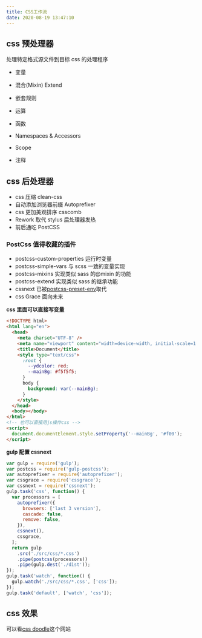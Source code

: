 ```yaml
---
title: CSS工作流
date: 2020-08-19 13:47:10
---
```


## css 预处理器

处理特定格式源文件到目标 css 的处理程序

- 变量

- 混合(Mixin) Extend
- 嵌套规则
- 运算
- 函数
- Namespaces & Accessors
- Scope
- 注释

## css 后处理器

- css 压缩 clean-css
- 自动添加浏览器前缀 Autoprefixer
- css 更加美观排序 csscomb
- Rework 取代 stylus 后处理器发热
- 前后通吃 PostCSS

### PostCss 值得收藏的插件

- postcss-custom-properties 运行时变量
- postcss-simple-vars 与 scss 一致的变量实现
- postcss-mixins 实现类似 sass 的@mixin 的功能
- postcss-extend 实现类似 sass 的继承功能
- cssnext 已被[postcss-preset-env](http://preset-env.cssdb.org/features)取代
- css Grace 面向未来

**css 里面可以直接写变量**

```html
<!DOCTYPE html>
<html lang="en">
  <head>
    <meta charset="UTF-8" />
    <meta name="viewport" content="width=device-width, initial-scale=1.0" />
    <title>Document</title>
    <style type="text/css">
      :root {
        --ydcolor: red;
        --mainBg: #f5f5f5;
      }
      body {
        background: var(--mainBg);
      }
    </style>
  </head>
  <body></body>
</html>
<!-- 也可以直接用js操作css -->
<script>
  document.documentElement.style.setProperty('--mainBg', '#f00');
</script>
```

**gulp 配置 cssnext**

```js
var gulp = require('gulp');
var postcss = require('gulp-postcss');
var autoprefixer = require('autoprefixer');
var cssgrace = require('cssgrace');
var cssnext = require('cssnext');
gulp.task('css', function() {
  var processors = [
    autoprefixer({
      browsers: ['last 3 version'],
      cascade: false,
      remove: false,
    }),
    cssnext(),
    cssgrace,
  ];
  return gulp
    .src('./src/css/*.css')
    .pipe(postcss(processors))
    .pipe(gulp.dest('./dist'));
});
gulp.task('watch', function() {
  gulp.watch('./src/css/*.css', ['css']);
});
gulp.task('default', ['watch', 'css']);
```

## css 效果

可以看[css doodle](https://css-doodle.com/)这个网站
